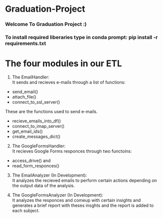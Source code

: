 # Graduation-Project
### Welcome To Graduation Project :)

### To install required liberaries type in conda prompt: pip install -r requirements.txt
# The four modules in our ETL

1. The EmailHandler:  
It sends and recieves e-mails through a list of functions:

- send_email()
- attach_file()
- connect_to_ssl_server()

These are the functions used to send e-mails.

- recieve_emails_into_df()
- connect_to_imap_server()
- get_email_ids()
- create_messages_dict()

2. The GoogleFormsHandler:  
It recieves Google Forms responces through two functoins:

- access_drive() and
- read_form_responces()

3. The EmailAnalyzer (In Development):  
It analyzes the recieved emails to perform certain actions depending on the output data of the analysis.

4. The GoogleFormsAnalyzer (In Development):  
It analyzes the responces and comeup with certain insights and generates a brief report with theses insghts and the report is added to each subject.
